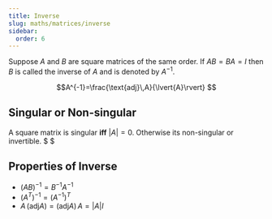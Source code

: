 ```yaml
---
title: Inverse
slug: maths/matrices/inverse
sidebar:
  order: 6
---
```


Suppose $A$ and $B$ are square matrices of the same order. If $AB = BA = I$ then
$B$ is called the inverse of $A$ and is denoted by $A^{−1}$.

```math
A^{-1}=\frac{\text{adj}\,A}{\lvert{A}\rvert}

```

## Singular or Non-singular

A square matrix is singular **iff** $\lvert{A}\rvert=0$. Otherwise its
non-singular or invertible. $ $

## Properties of Inverse

- $(AB)^{-1}=B^{-1}A^{-1}$
- $(A^T)^{-1}=(A^{-1})^{T}$
- $A\,(\text{adj}A) = (\text{adj}A)\,A = \lvert{A}\rvert I$
